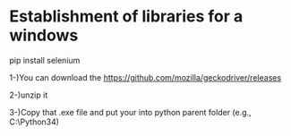 # Establishment of libraries for a windows

pip install selenium

1-)You can download the https://github.com/mozilla/geckodriver/releases

2-)unzip it

3-)Copy that .exe file and put your into python parent folder (e.g., C:\Python34)

